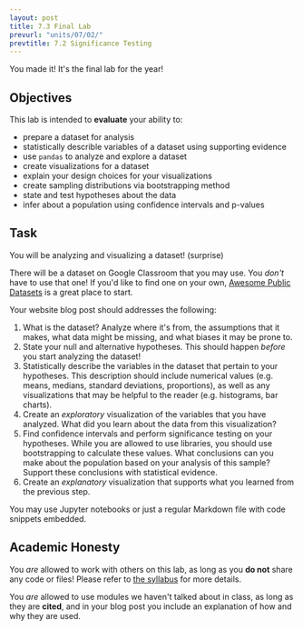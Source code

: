 ```yaml
---
layout: post
title: 7.3 Final Lab
prevurl: "units/07/02/"
prevtitle: 7.2 Significance Testing
---
```

You made it! It's the final lab for the year!

## Objectives
This lab is intended to **evaluate** your ability to:
  * prepare a dataset for analysis
  * statistically describle variables of a dataset using supporting evidence
  * use `pandas` to analyze and explore a dataset
  * create visualizations for a dataset
  * explain your design choices for your visualizations
  * create sampling distributions via bootstrapping method
  * state and test hypotheses about the data
  * infer about a population using confidence intervals and p-values

## Task
You will be analyzing and visualizing a dataset! (surprise)

There will be a dataset on Google Classroom that you may use. You *don't* have to use that one! If you'd like to find one on your own, [Awesome Public Datasets](https://github.com/awesomedata/awesome-public-datasets) is a great place to start.

Your website blog post should addresses the following:
  1. What is the dataset? Analyze where it's from, the assumptions that it makes, what data might be missing, and what biases it may be prone to.
  1. State your null and alternative hypotheses. This should happen *before* you start analyzing the dataset!
  1. Statistically describe the variables in the dataset that pertain to your hypotheses. This description should include numerical values (e.g. means, medians, standard deviations, proportions), as well as any visualizations that may be helpful to the reader (e.g. histograms, bar charts).
  1. Create an *exploratory* visualization of the variables that you have analyzed. What did you learn about the data from this visualization?
  1. Find confidence intervals and perform significance testing on your hypotheses. While you are allowed to use libraries, you should use bootstrapping to calculate these values. What conclusions can you make about the population based on your analysis of this sample? Support these conclusions with statistical evidence.
  1. Create an *explanatory* visualization that supports what you learned from the previous step.

You may use Jupyter notebooks or just a regular Markdown file with code snippets embedded.

## Academic Honesty
You _are_ allowed to work with others on this lab, as long as you **do not** share any code or files! Please refer to [the syllabus]({{site.baseurl}}/syllabus#academic-honesty) for more details.

You _are_ allowed to use modules we haven't talked about in class, as long as they are **cited**, and in your blog post you include an explanation of how and why they are used.